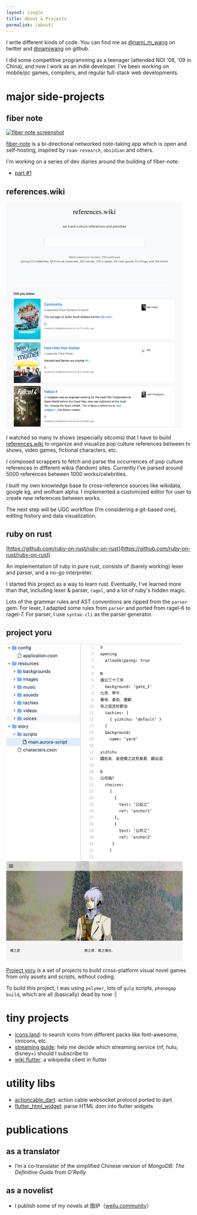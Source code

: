 ```yaml
---
layout: single
title: About & Projects
permalink: /about/
---
```


I write different kinds of code. You can find me as [@nami_m_wang](https://twitter.com/nami_m_wang) on twitter and [@namiwang](https://github.com/namiwang) on github.

I did some competitive programming as a teenager (attended NOI '08, '09 in China), and now I work as an indie developer. I've been working on mobile/pc games, compilers, and regular full-stack web developments.

# major side-projects

## fiber note

<a href="https://github.com/namiwang/fiber-note" target="_blank">
  <img src="/assets/images/fiber-note.gif" width="480" alt="fiber note screenshot">
</a>

[fiber-note](https://github.com/namiwang/fiber-note) is a bi-directional networked note-taking app which is open and self-hosting, inspired by `roam-research`, `obsidian` and others.

I'm working on a series of dev diaries around the building of fiber-note:

- [part #1](https://namiwang.github.io/2020/11/12/building-a-roam-like-networked-heavily-customized-realtime-editor-part-1.html)

## references.wiki

<a href="https://references.wiki" target="_blank">
  <img src="/assets/images/ref-wiki.png" width=480 alt="references.wiki screenshot">
</a>

I watched so many tv shows (especially sitcoms) that I have to build [references.wiki](https://references.wiki/) to organize and visualize pop culture references between tv shows, video games, fictional characters, etc.

I composed scrappers to fetch and parse the occurrences of pop culture references in different wikia (fandom) sites. Currently I’ve parsed around 5000 references between 1000 works/celebrities.

I built my own knowledge base to cross-reference sources like wikidata, google kg, and wolfram alpha. I implemented a customized editor for user to create new references between works.

The next step will be UGC workflow (I’m considering a git-based one), editing history and data visualization.

## ruby on rust

[https://github.com/ruby-on-rust/ruby-on-rust](https://github.com/ruby-on-rust/ruby-on-rust)

An implementation of ruby in pure rust, consists of (barely working) lexer and parser, and a no-go interpreter.

I started this project as a way to learn rust. Eventually, I've learned more than that, including lexer & parser, `ragel`, and a lot of ruby's hidden magic.

Lots of the grammar rules and AST conventions are ripped from the `parser` gem. For lexer, I adapted some rules from `parser` and ported from ragel-6 to ragel-7. For parser, I use `syntax-cli` as the parser generator.

## project yoru

<img src="/assets/images/project-yoru-1.png" width=480 alt="project yoru screenshot">

<img src="/assets/images/project-yoru-2.png" width=480 alt="project yoru screenshot">

[Project yoru](https://github.com/project-yoru) is a set of projects to build cross-platform visual novel games from only assets and scripts, without coding.

To build this project, I was using `polymer`, lots of `gulp` scripts, `phonegap build`, which are all (basically) dead by now \:\|

# tiny projects

- [icons.land](https://icons.land): to search icons from different packs like font-awesome, ionicons, etc.
- [streaming guide](https://streaming-guide.github.io): help me decide which streaming service (nf, hulu, disney+) should I subscribe to
- [wiki flutter](https://github.com/namiwang/wiki-flutter): a wikipedia client in flutter

# utility libs

- [actioncable_dart](https://github.com/namiwang/actioncable_dart): action cable websocket protocol ported to dart
- [flutter_html_widget](https://github.com/namiwang/flutter_html_widget): parse HTML dom into flutter widgets

# publications

## as a translator

- I’m a co-translater of the simplified Chinese version of *MongoDB: The Definitive Guide* from *O'Reilly*

## as a novelist

- I publish some of my novels at 围炉（[weilu.community](https://weilu.community)）

<!-- # communities

- ingress enlighten lv.10
- help organized wikipedia offline events in shanghai -->
